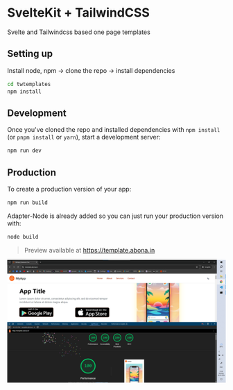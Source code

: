 # SvelteKit + TailwindCSS

Svelte and Tailwindcss based one page templates

## Setting up

Install node, npm -> clone the repo -> install dependencies

```bash
cd twtemplates
npm install
```

## Development

Once you've cloned the repo and installed dependencies with `npm install` (or `pnpm install` or `yarn`), start a development server:

```bash
npm run dev
```

## Production

To create a production version of your app:

```bash
npm run build
```

Adapter-Node is already added so you can just run your production version with:

```bash
node build
```

> Preview available at https://template.abona.in

![LightHouse Stats](static/lighthouse.png)
